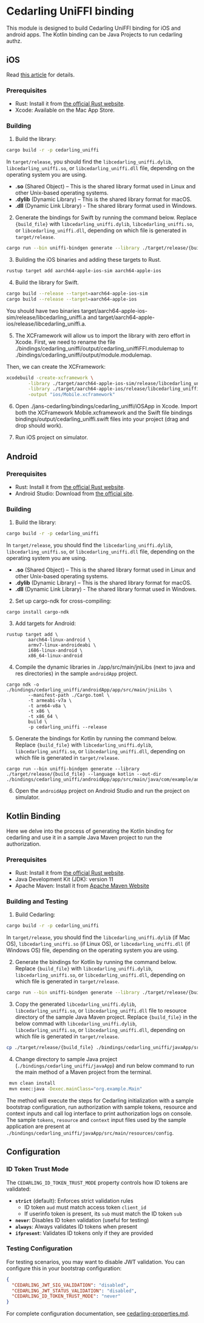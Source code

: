 # Cedarling UniFFI binding

This module is designed to build Cedarling UniFFI binding for iOS and android apps. The Kotlin binding can be Java Projects to run cedarling authz.

## iOS

Read [this article](https://medium.com/@arnab.bdutta/janssen-cedarling-uniffi-bindings-for-native-apps-90f36982c894) for details.

### Prerequisites

- Rust: Install it from [the official Rust website](https://www.rust-lang.org/tools/install).
- Xcode: Available on the Mac App Store.

### Building

1. Build the library:

```bash
cargo build -r -p cedarling_uniffi
```

In `target/release`, you should find the `libcedarling_uniffi.dylib`, `libcedarling_uniffi.so`, or `libcedarling_uniffi.dll` file, depending on the operating system you are using.

- **.so** (Shared Object) – This is the shared library format used in Linux and other Unix-based operating systems.
- **.dylib** (Dynamic Library) – This is the shared library format for macOS.
- **.dll** (Dynamic Link Library) - The shared library format used in Windows.

2. Generate the bindings for Swift by running the command below. Replace `{build_file}` with `libcedarling_uniffi.dylib`, `libcedarling_uniffi.so`, or `libcedarling_uniffi.dll`, depending on which file is generated in `target/release`.

```bash
cargo run --bin uniffi-bindgen generate --library ./target/release/{build_file} --language swift --out-dir ./bindings/cedarling_uniffi/output
```

3. Building the iOS binaries and adding these targets to Rust.

```bash
rustup target add aarch64-apple-ios-sim aarch64-apple-ios
```

4. Build the library for Swift.

```bash
cargo build --release --target=aarch64-apple-ios-sim
cargo build --release --target=aarch64-apple-ios
```

You should have two binaries target/aarch64-apple-ios-sim/release/libcedarling_uniffi.a and target/aarch64-apple-ios/release/libcedarling_uniffi.a.

5. The XCFramework will allow us to import the library with zero effort in Xcode. First, we need to rename the file ./bindings/cedarling_uniffi/output/cedarling_uniffiFFI.modulemap to ./bindings/cedarling_uniffi/output/module.modulemap.

Then, we can create the XCFramework:

```bash
xcodebuild -create-xcframework \
        -library ./target/aarch64-apple-ios-sim/release/libcedarling_uniffi.a -headers ./bindings/cedarling_uniffi/output \
        -library ./target/aarch64-apple-ios/release/libcedarling_uniffi.a -headers ./bindings/cedarling_uniffi/output \
        -output "ios/Mobile.xcframework"
```

6. Open ./jans-cedarling/bindings/cedarling_uniffi/iOSApp in Xcode. Import both the XCFramework Mobile.xcframework and the Swift file bindings bindings/output/cedarling_uniffi.swift files into your project (drag and drop should work).

7. Run iOS project on simulator.

## Android

### Prerequisites

- Rust: Install it from [the official Rust website](https://www.rust-lang.org/tools/install).
- Android Studio: Download from [the official site](https://developer.android.com/studio).

### Building

1. Build the library:

```bash
cargo build -r -p cedarling_uniffi
```

In `target/release`, you should find the `libcedarling_uniffi.dylib`, `libcedarling_uniffi.so`, or `libcedarling_uniffi.dll` file, depending on the operating system you are using.

- **.so** (Shared Object) – This is the shared library format used in Linux and other Unix-based operating systems.
- **.dylib** (Dynamic Library) – This is the shared library format for macOS.
- **.dll** (Dynamic Link Library) - The shared library format used in Windows.

2. Set up cargo-ndk for cross-compiling:

```
cargo install cargo-ndk

```

3. Add targets for Android:

```
rustup target add \
        aarch64-linux-android \
        armv7-linux-androideabi \
        i686-linux-android \
        x86_64-linux-android
```

4. Compile the dynamic libraries in ./app/src/main/jniLibs (next to java and res directories) in the sample `androidApp` project.

```
cargo ndk -o ./bindings/cedarling_uniffi/androidApp/app/src/main/jniLibs \
        --manifest-path ./Cargo.toml \
        -t armeabi-v7a \
        -t arm64-v8a \
        -t x86 \
        -t x86_64 \
        build \
        -p cedarling_uniffi --release
```

5. Generate the bindings for Kotlin by running the command below. Replace `{build_file}` with `libcedarling_uniffi.dylib`, `libcedarling_uniffi.so`, or `libcedarling_uniffi.dll`, depending on which file is generated in `target/release`.

```
cargo run --bin uniffi-bindgen generate --library ./target/release/{build_file} --language kotlin --out-dir ./bindings/cedarling_uniffi/androidApp/app/src/main/java/com/example/androidapp/cedarling/uniffi

```

6. Open the `androidApp` project on Android Studio and run the project on simulator.

## Kotlin Binding

Here we delve into the process of generating the Kotlin binding for cedarling and use it in a sample Java Maven project to run the authorization.

### Prerequisites

- Rust: Install it from [the official Rust website](https://www.rust-lang.org/tools/install).
- Java Development Kit (JDK): version 11
- Apache Maven: Install it from [Apache Maven Website](https://maven.apache.org/download.cgi)

### Building and Testing

1. Build Cedarling:

```bash
cargo build -r -p cedarling_uniffi
```

In `target/release`, you should find the `libcedarling_uniffi.dylib` (if Mac OS), `libcedarling_uniffi.so` (if Linux OS), or `libcedarling_uniffi.dll` (if Windows OS) file, depending on the operating system you are using.

2. Generate the bindings for Kotlin by running the command below. Replace `{build_file}` with `libcedarling_uniffi.dylib`, `libcedarling_uniffi.so`, or `libcedarling_uniffi.dll`, depending on which file is generated in `target/release`.

```bash
cargo run --bin uniffi-bindgen generate --library ./target/release/{build_file} --language kotlin --out-dir ./bindings/cedarling_uniffi/javaApp/src/main/kotlin/org/example
```

3. Copy the generated `libcedarling_uniffi.dylib`, `libcedarling_uniffi.so`, or `libcedarling_uniffi.dll` file to resource directory of the sample Java Maven project. Replace `{build_file}` in the below commad with `libcedarling_uniffi.dylib`, `libcedarling_uniffi.so`, or `libcedarling_uniffi.dll`, depending on which file is generated in `target/release`.

```bash
cp ./target/release/{build_file} ./bindings/cedarling_uniffi/javaApp/src/main/resources
```

4. Change directory to sample Java project (`./bindings/cedarling_uniffi/javaApp`) and run below command to run the main method of a Maven project from the terminal.

```bash
 mvn clean install
 mvn exec:java -Dexec.mainClass="org.example.Main"
```

The method will execute the steps for Cedarling initialization with a sample bootstrap configuration, run authorization with sample tokens, resource and context inputs and call log interface to print authorization logs on console. The sample `tokens`, `resource` and `context` input files used by the sample application are present at `./bindings/cedarling_uniffi/javaApp/src/main/resources/config`.

## Configuration

### ID Token Trust Mode

The `CEDARLING_ID_TOKEN_TRUST_MODE` property controls how ID tokens are validated:

- **`strict`** (default): Enforces strict validation rules
  - ID token `aud` must match access token `client_id`
  - If userinfo token is present, its `sub` must match the ID token `sub`
- **`never`**: Disables ID token validation (useful for testing)
- **`always`**: Always validates ID tokens when present
- **`ifpresent`**: Validates ID tokens only if they are provided

### Testing Configuration

For testing scenarios, you may want to disable JWT validation. You can configure this in your bootstrap configuration:

```json
{
  "CEDARLING_JWT_SIG_VALIDATION": "disabled",
  "CEDARLING_JWT_STATUS_VALIDATION": "disabled",
  "CEDARLING_ID_TOKEN_TRUST_MODE": "never"
}
```

For complete configuration documentation, see [cedarling-properties.md](../../../docs/cedarling/cedarling-properties.md).
